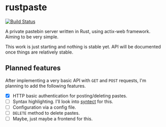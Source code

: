 # rustpaste

[![Build Status](https://travis-ci.com/tansly/rustpaste.svg?token=37nt8ydfT1ey69USyytm&branch=master)](https://travis-ci.com/tansly/rustpaste)

A private pastebin server written in Rust, using actix-web framework. Aiming to be very simple.

This work is just starting and nothing is stable yet.
API will be documented once things are relatively stable.

## Planned features
After implementing a very basic API with `GET` and `POST` requests, I'm planning to add the following features.
- [x] HTTP basic authentication for posting/deleting pastes.
- [ ] Syntax highlighting. I'll look into [syntect](https://github.com/trishume/syntect) for this.
- [ ] Configuration via a config file.
- [ ] `DELETE` method to delete pastes.
- [ ] Maybe, just maybe a frontend for this.
